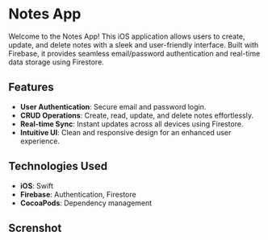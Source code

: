 # Notes App

Welcome to the Notes App! This iOS application allows users to create, update, and delete notes with a sleek and user-friendly interface. Built with Firebase, it provides seamless email/password authentication and real-time data storage using Firestore.

## Features

- **User Authentication**: Secure email and password login.
- **CRUD Operations**: Create, read, update, and delete notes effortlessly.
- **Real-time Sync**: Instant updates across all devices using Firestore.
- **Intuitive UI**: Clean and responsive design for an enhanced user experience.

## Technologies Used

- **iOS**: Swift
- **Firebase**: Authentication, Firestore
- **CocoaPods**: Dependency management

## Screnshot  
<p>
  <img scr="https://github.com/user-attachments/assets/56d0159e-1c79-467b-982a-1a3c9537c085" width="220px">
  <img scr="https://github.com/user-attachments/assets/2f2d2840-0c5f-434c-8799-b8e1a2ae1ae7" width="220px">
  <img scr="https://github.com/user-attachments/assets/8423ea58-7611-4ca4-a3c7-3392ad3a74ad" width="220px">
</p>










